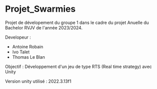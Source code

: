 # Projet_Swarmies
Projet de dévelopement du groupe 1 dans le cadre du projet Anuelle du Bachelor RVJV de l'année 2023/2024.

Developeur : 
- Antoine Robain
- Ivo Talet
- Thomas Le Blan

Objectif : Développement d'un jeu de type RTS (Real time strategy) avec Unity

Version unity utilisé : 2022.3.13f1
